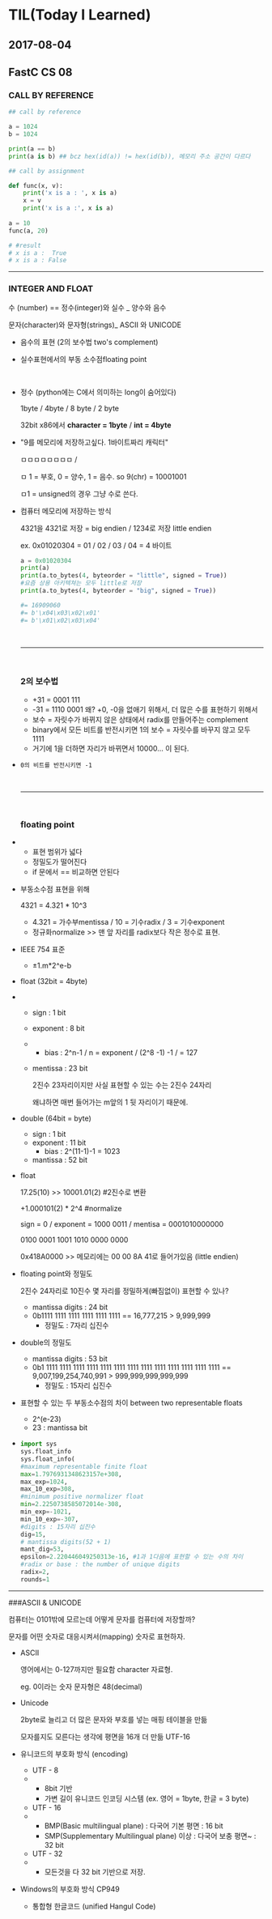 # TIL(Today I Learned)

## 2017-08-04

## FastC CS 08

### CALL BY REFERENCE

```python
## call by reference

a = 1024
b = 1024

print(a == b)
print(a is b) ## bcz hex(id(a)) != hex(id(b)), 메모리 주소 공간이 다르다
```

```python
## call by assignment

def func(x, v):
    print('x is a : ', x is a)
    x = v
    print('x is a :', x is a)
    
a = 10
func(a, 20)

# #result
# x is a :  True
# x is a : False
```



---



### INTEGER AND FLOAT

수 (number) == 정수(integer)와 실수 _ 양수와 음수

문자(character)와 문자형(strings)_ ASCII 와 UNICODE

- 음수의 표현 (2의 보수법 two's complement)

- 실수표현에서의 부동 소수점floating point

  ​

- 정수 (python에는 C에서 의미하는 long이 숨어있다)

  1byte / 4byte / 8 byte / 2 byte

  32bit x86에서 **character = 1byte** / **int = 4byte** 

- "9를 메모리에 저장하고싶다. 1바이트짜리 캐릭터"

  ㅁㅁㅁㅁㅁㅁㅁㅁ / 

  ㅁ 1 = 부호, 0 = 양수, 1 = 음수. so 9(chr) = 10001001

  ㅁ1 = unsigned의 경우 그냥 수로 쓴다.

- 컴퓨터 메모리에 저장하는 방식

  4321을 4321로 저장 = big endien / 1234로 저장 little endien

  ex. 0x01020304 = 01 / 02 / 03 / 04  = 4 바이트   

  ```python
  a = 0x01020304
  print(a)
  print(a.to_bytes(4, byteorder = "little", signed = True))
  #요즘 상용 아키텍쳐는 모두 little로 저장
  print(a.to_bytes(4, byteorder = "big", signed = True))

  #= 16909060
  #= b'\x04\x03\x02\x01'
  #= b'\x01\x02\x03\x04'
  ```

  ​

  ---

  ​

  ### 2의 보수법

  * +31 = 0001 111
  * -31 = 1110 0001 왜? +0, -0을 없애기 위해서, 더 많은 수를 표현하기 위해서
  * 보수 = 자릿수가 바뀌지 않은 상태에서 radix를 만들어주는 complement
  * binary에서 모든 비트를 반전시키면 1의 보수 = 자릿수를 바꾸지 않고 모두 1111
  * 거기에 1을 더하면 자리가 바뀌면서 10000... 이 된다. 

- ```
  0의 비트를 반전시키면 -1
  ```

  ​

  ---

  ​

  ### floating point 

- * 표현 범위가 넓다
  * 정밀도가 떨어진다
  * if 문에서 == 비교하면 안된다

- 부동소수점 표현을 위해

  4321 = 4.321 * 10^3

  * 4.321 = 가수부mentissa / 10 = 기수radix / 3 = 기수exponent
  * 정규화normalize >> 맨 앞 자리를 radix보다 작은 정수로 표현.  

- IEEE 754 표준

  * ±1.m*2^e-b

- float (32bit = 4byte)

- * sign : 1 bit

  * exponent : 8 bit

  * * bias : 2^n-1 / n = exponent / (2^8 -1) -1 / = 127

  * mentissa : 23 bit

    2진수 23자리이지만 사실 표현할 수 있는 수는 2진수 24자리

    왜냐하면 매번 들어가는 m앞의 1 뒷 자리이기 때문에.

- double (64bit = byte)

  - sign : 1 bit
  - exponent : 11 bit
    - bias : 2^(11-1)-1 = 1023
  - mantissa : 52 bit

- float

  17.25(10) >> 10001.01(2) #2진수로 변환

  +1.000101(2) * 2^4 #normalize

  sign = 0 / exponent =  1000 0011 / mentisa = 0001010000000

  0100 0001 1001 1010 0000 0000

  0x418A0000 >> 메모리에는 00 00 8A 41로 들어가있음 (little endien)

- floating point와 정밀도

  2진수 24자리로 10진수 몇 자리를 정밀하게(빠짐없이) 표현할 수 있나?

  - mantissa digits : 24 bit
  - 0b1111 1111 1111 1111 1111 1111 == 16,777,215 > 9,999,999
    - 정밀도 : 7자리 십진수

- double의 정밀도

  - mantissa digits : 53 bit
  - 0b1 1111 1111 1111 1111 1111 1111 1111 1111 1111 1111 1111 1111 1111 == 9,007,199,254,740,991 > 999,999,999,999,999
    - 정밀도 : 15자리 십진수

- 표현할 수 있는 두 부동소수점의 차이 between two representable floats 

  - 2^(e-23)
  - 23 : mantissa bit

- ```python
  import sys
  sys.float_info
  sys.float_info(
  #maximum representable finite float
  max=1.7976931348623157e+308, 
  max_exp=1024, 
  max_10_exp=308, 
  #minimum positive normalizer float
  min=2.2250738585072014e-308, 
  min_exp=-1021, 
  min_10_exp=-307, 
  #digits : 15자리 십진수
  dig=15, 
  # mantissa digits(52 + 1)
  mant_dig=53, 
  epsilon=2.220446049250313e-16, #1과 1다음에 표현할 수 있는 수의 차이
  #radix or base : the number of unique digits
  radix=2,
  rounds=1
  ```




---



###ASCII & UNICODE

  컴퓨터는 0101밖에 모르는데 어떻게 문자를 컴퓨터에 저장할까?

  문자를 어떤 숫자로 대응시켜서(mapping) 숫자로 표현하자. 

- ASCII

  영어에서는 0-127까지만 필요함 character 자료형. 

  eg. 0이라는 숫자 문자형은 48(decimal)

- Unicode

  2byte로 늘리고 더 많은 문자와 부호를 넣는 매핑 테이블을 만듦

  모자를지도 모른다는 생각에 평면을 16개 더 만듦 UTF-16

- 유니코드의 부호화 방식 (encoding)

  * UTF - 8
  * * 8bit 기반
    * 가변 길이 유니코드 인코딩 시스템 (ex. 영어 = 1byte, 한글 = 3 byte)
  * UTF - 16
  * * BMP(Basic multilingual plane) : 다국어 기본 평면 : 16 bit
    * SMP(Supplementary Multilingual plane) 이상 : 다국어 보충 평면~ : 32 bit
  * UTF - 32
  * * 모든것을 다 32 bit 기반으로 저장.

- Windows의 부호화 방식 CP949

  * 통합형 한글코드 (unified Hangul Code)

